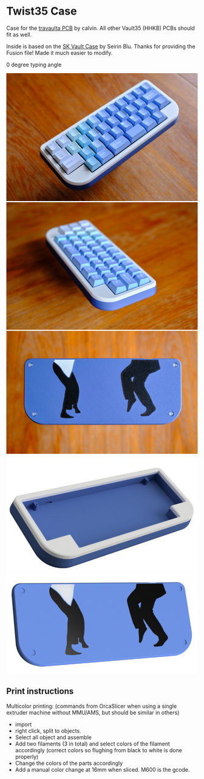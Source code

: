 # Twist35 Case

Case for the [travaulta PCB](https://github.com/calvin-mcd/travaulta/tree/main) by calvin. All other Vault35 (HHKB) PCBs should fit as well.

Inside is based on the [SK Vault Case](https://github.com/seirin-blu/SK-Vault-35-Case) by Seirin Blu. Thanks for providing the Fusion file! Made it much easier to modify.

0 degree typing angle

![Twist35](https://github.com/Technofrikus/Twist35/blob/main/graphics/twist35-02.jpg)
![Twist35](https://github.com/Technofrikus/Twist35/blob/main/graphics/twist35-01.jpg)
![Twist35](https://github.com/Technofrikus/Twist35/blob/main/graphics/twist35-03.jpg)
![0 Degree Case](https://github.com/Technofrikus/Twist35/blob/main/graphics/Twist35-front.png)
![0 Degree Case](https://github.com/Technofrikus/Twist35/blob/main/graphics/Twist35-back.png)

## Print instructions

Multicolor printing:
(commands from OrcaSlicer when using a single extruder machine without MMU/AMS, but should be similar in others)

- import
- right click, split to objects.
- Select all object and assemble
- Add two filaments (3 in total) and select colors of the filament accordingly (correct colors so flughing from black to white is done properly)
- Change the colors of the parts accordingly
- Add a manual color change at 16mm when sliced. M600 is the gcode.
